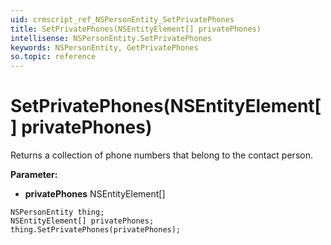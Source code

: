 ```yaml
---
uid: crmscript_ref_NSPersonEntity_SetPrivatePhones
title: SetPrivatePhones(NSEntityElement[] privatePhones)
intellisense: NSPersonEntity.SetPrivatePhones
keywords: NSPersonEntity, GetPrivatePhones
so.topic: reference
---
```


# SetPrivatePhones(NSEntityElement[] privatePhones)

Returns a collection of phone numbers that belong to the contact person.

**Parameter:** 
* **privatePhones** NSEntityElement[]

```crmscript
NSPersonEntity thing;
NSEntityElement[] privatePhones;
thing.SetPrivatePhones(privatePhones);
```

